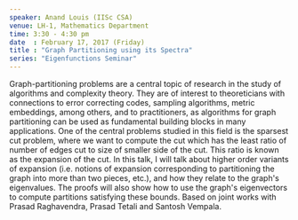 ```yaml
---
speaker: Anand Louis (IISc CSA)
venue: LH-1, Mathematics Department
time: 3:30 - 4:30 pm
date  : February 17, 2017 (Friday)
title : "Graph Partitioning using its Spectra"
series: "Eigenfunctions Seminar"
---
```

Graph-partitioning problems are a central topic of research in
the study of algorithms and complexity theory. They are of interest to
theoreticians with connections to error correcting codes, sampling
algorithms, metric embeddings, among others, and to practitioners, as
algorithms for graph partitioning can be used as fundamental building
blocks in many applications. One of the central problems studied in this
field is the sparsest cut problem, where we want to compute the cut which
has the least ratio of number of edges cut to size of smaller side of the
cut. This ratio is known as the expansion of the cut.
In this talk, I will talk about higher order variants of expansion (i.e.
notions of expansion corresponding to partitioning the graph into more
than two pieces, etc.), and how they relate to the graph's eigenvalues.
The proofs will also show how to use the graph's eigenvectors to compute
partitions satisfying these bounds. Based on joint works with Prasad
Raghavendra, Prasad Tetali and Santosh Vempala.
